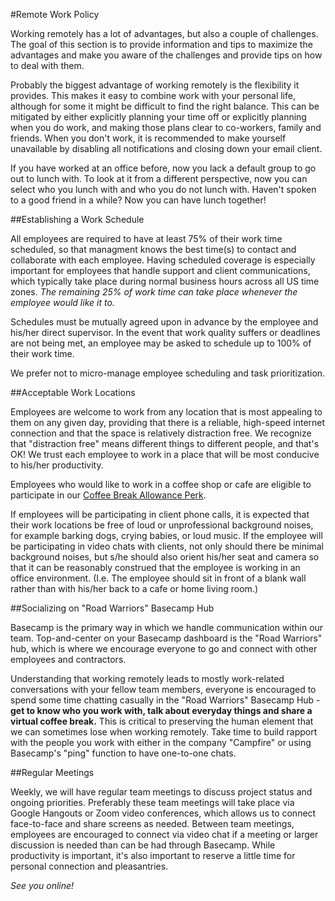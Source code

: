 #Remote Work Policy

Working remotely has a lot of advantages, but also a couple of challenges. The goal of this section is to provide information and tips to maximize the advantages and make you aware of the challenges and provide tips on how to deal with them.

Probably the biggest advantage of working remotely is the flexibility it provides. This makes it easy to combine work with your personal life, although for some it might be difficult to find the right balance. This can be mitigated by either explicitly planning your time off or explicitly planning when you do work, and making those plans clear to co-workers, family and friends. When you don't work, it is recommended to make yourself unavailable by disabling all notifications and closing down your email client. 

If you have worked at an office before, now you lack a default group to go out to lunch with. To look at it from a different perspective, now you can select who you lunch with and who you do not lunch with. Haven't spoken to a good friend in a while? Now you can have lunch together!

##Establishing a Work Schedule

All employees are required to have at least 75% of their work time scheduled, so that managment knows the best time(s) to contact and collaborate with each employee. Having scheduled coverage is especially important for employees that handle support and client communications, which typically take place during normal business hours across all US time zones. *The remaining 25% of work time can take place whenever the employee would like it to.* 

Schedules must be mutually agreed upon in advance by the employee and his/her direct supervisor. In the event that work quality suffers or deadlines are not being met, an employee may be asked to schedule up to 100% of their work time. 

We prefer not to micro-manage employee scheduling and task prioritization. 

##Acceptable Work Locations

Employees are welcome to work from any location that is most appealing to them on any given day, providing that there is a reliable, high-speed internet connection and that the space is relatively distraction free.  We recognize that "distraction free" means different things to different people, and that's OK!  We trust each employee to work in a place that will be most conducive to his/her productivity.

Employees who would like to work in a coffee shop or cafe are eligible to participate in our [Coffee Break Allowance Perk](https://github.com/roadwarriorwp/rwc-employee-handbook/blob/master/benefits-and-perks/coffee-break-allowance.md).

If employees will be participating in client phone calls, it is expected that their work locations be free of loud or unprofessional background noises, for example barking dogs, crying babies, or loud music.  If the employee will be participating in video chats with clients, not only should there be minimal background noises, but s/he should also orient his/her seat and camera so that it can be reasonably construed that the employee is working in an office environment.  (I.e. The employee should sit in front of a blank wall rather than with his/her back to a cafe or home living room.)

##Socializing on "Road Warriors" Basecamp Hub

Basecamp is the primary way in which we handle communication within our team. Top-and-center on your Basecamp dashboard is the "Road Warriors" hub, which is where we encourage everyone to go and connect with other employees and contractors.

Understanding that working remotely leads to mostly work-related conversations with your fellow team members, everyone is encouraged to spend some time chatting casually in the "Road Warriors" Basecamp Hub - __get to know who you work with, talk about everyday things and share a virtual coffee break.__ This is critical to preserving the human element that we can sometimes lose when working remotely. Take time to build rapport with the people you work with either in the company "Campfire" or using Basecamp's "ping" function to have one-to-one chats.

##Regular Meetings

Weekly, we will have regular team meetings to discuss project status and ongoing priorities.  Preferably these team meetings will take place via Google Hangouts or Zoom video conferences, which allows us to connect face-to-face and share screens as needed.  Between team meetings, employees are encouraged to connect via video chat if a meeting or larger discussion is needed than can be had through Basecamp.  While productivity is important, it's also important to reserve a little time for personal connection and pleasantries.

_See you online!_
